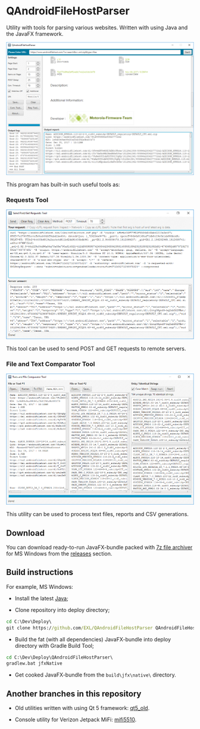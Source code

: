 QAndroidFileHostParser
======================

Utility with tools for parsing various websites. Written with using Java and the JavaFX framework.

![Windows 10 QAndroidFileHostParser](images/QAndroidFileHostParser-JavaFX.png)

This program has built-in such useful tools as:

### Requests Tool

![Windows 10 Requests Tool](images/RequestsTool-JavaFX.png)

This tool can be used to send POST and GET requests to remote servers.

### File and Text Comparator Tool

![Windows 10 Comparator Tool](images/ComparatorTool-JavaFX.png)

This utility can be used to process text files, reports and CSV generations.

## Download

You can download ready-to-run JavaFX-bundle packed with [7z file archiver](http://www.7-zip.org/) for MS Windows from the [releases](https://github.com/EXL/QAndroidFileHostParser/releases) section.

## Build instructions

For example, MS Windows:

* Install the latest [Java](https://www.java.com/download/);

* Clone repository into deploy directory;

```bat
cd C:\Dev\Deploy\
git clone https://github.com/EXL/QAndroidFileHostParser QAndroidFileHostParser
```

* Build the fat (with all dependencies) JavaFX-bundle into deploy directory with Gradle Build Tool;

```bat
cd C:\Dev\Deploy\QAndroidFileHostParser\
gradlew.bat jfxNative
```

* Get cooked JavaFX-bundle from the `build\jfx\native\` directory.

## Another branches in this repository

* Old utilities written with using Qt 5 framework: [qt5_old](https://github.com/EXL/QAndroidFileHostParser/tree/qt5_old).

* Console utility for Verizon Jetpack MiFi: [mifi5510](https://github.com/EXL/QAndroidFileHostParser/tree/mifi5510).
